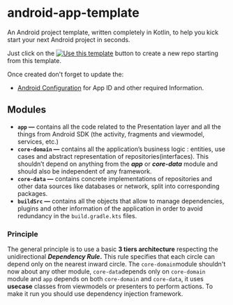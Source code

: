 # android-app-template

An Android project template, written completely in Kotlin, to help you kick start your next Android project in seconds.

Just click on the  [![Use this template](https://camo.githubusercontent.com/2a7da879baa8087a1b6b8cfbf8a82c29358f7a34e890d272a3053872be6c20a7/68747470733a2f2f696d672e736869656c64732e696f2f62616467652f2d5573652532307468697325323074656d706c6174652d627269676874677265656e)](https://github.com/YvesKalume/android-app-template/generate)  button to create a new repo starting from this template.

Once created don't forget to update the:

-   [Android Configuration](https://github.com/YvesKalume/android-app-template/blob/main/buildSrc/src/main/java/AndroidConfig.kt)  for App ID and other required Information.


## Modules 
-   **`app` —** contains all the code related to the Presentation layer and all the things from Android SDK (the activity, fragments and viewmodel, services, etc.)
-   **`core-domain` —**  contains all the application’s business logic : entities, use cases and abstract representation of repositories(interfaces). This shouldn’t depend on anything from the **_app_** or **_core-data_** module and should also be independent of any framework.
-   **`core-data` —** contains concrete implementations of repositories and other data sources like databases or network, split into corresponding packages.
-   **`buildSrc` —** contains all the objects that allow to manage dependencies, plugins and other information of the application in order to avoid redundancy in the `build.gradle.kts` files.
### Principle
The general principle is to use a basic **3 tiers architecture** respecting the unidirectional **_Dependency Rule_.** This rule specifies that each circle can depend only on the nearest inward circle.
The `core-domain`module shouldn't now about any other module, `core-data`depends only on `core-domain` module and `app` depends on both `core-domain` and `core-data`, it uses **usecase** classes from viewmodels or presenters to perform actions.
To make it run you should use dependency injection framework.

